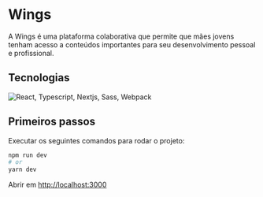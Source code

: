 # Wings
A Wings é uma plataforma colaborativa que permite que mães jovens tenham acesso a conteúdos importantes para seu desenvolvimento pessoal e profissional.

## Tecnologias

<img  src="https://imgur.com/DhCORcq.png"  title="React, Typescript, Nextjs, Sass, Webpack"  >

## Primeiros passos

Executar os seguintes comandos para rodar o projeto:

```bash
npm run dev
# or
yarn dev
```

Abrir em [http://localhost:3000](http://localhost:3000)
